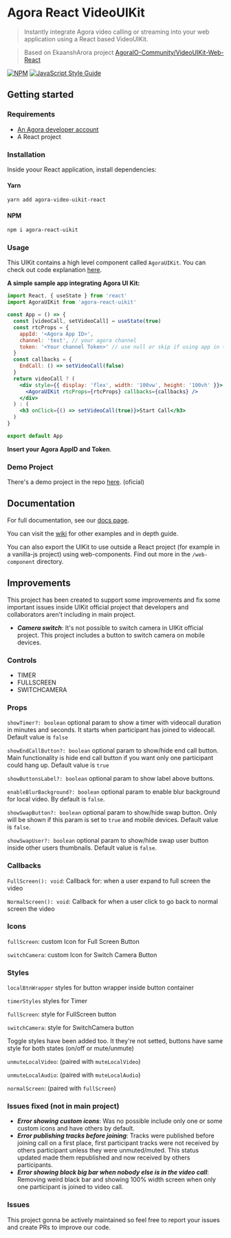 # Agora React VideoUIKit

> Instantly integrate Agora video calling or streaming into your web application using a React based VideoUIKit.

> Based on EkaanshArora project [AgoraIO-Community/VideoUIKit-Web-React](https://github.com/AgoraIO-Community/VideoUIKit-Web-React)

[![NPM](https://img.shields.io/npm/v/agora-video-uikit-react.svg)](https://www.npmjs.com/package/agora-video-uikit-react) [![JavaScript Style Guide](https://img.shields.io/badge/code_style-standard-brightgreen.svg)](https://standardjs.com)

## Getting started

### Requirements

- [An Agora developer account](https://sso.agora.io/en/signup?utm_source=github&utm_repo=Web-React-UIKit)
- A React project

### Installation

Inside yoour React application, install dependencies:

#### Yarn

```bash
yarn add agora-video-uikit-react
```

#### NPM

```bash
npm i agora-react-uikit
```

### Usage

This UIKit contains a high level component called `AgoraUIKit`. You can check out code explanation [here](https://github.com/AgoraIO-Community//VideoUIKit-Web-React/wiki/Guide).

**A simple sample app integrating Agora UI Kit:**

```jsx
import React, { useState } from 'react'
import AgoraUIKit from 'agora-react-uikit'

const App = () => {
  const [videoCall, setVideoCall] = useState(true)
  const rtcProps = {
    appId: '<Agora App ID>',
    channel: 'test', // your agora channel
    token: '<Your channel Token>' // use null or skip if using app in testing mode
  }
  const callbacks = {
    EndCall: () => setVideoCall(false)
  }
  return videoCall ? (
    <div style={{ display: 'flex', width: '100vw', height: '100vh' }}>
      <AgoraUIKit rtcProps={rtcProps} callbacks={callbacks} />
    </div>
  ) : (
    <h3 onClick={() => setVideoCall(true)}>Start Call</h3>
  )
}

export default App
```

**Insert your Agora AppID and Token**.

### Demo Project

There's a demo project in the repo [here](https://github.com/AgoraIO-Community/VideoUIKit-Web-React/tree/main/example). (oficial)

## Documentation

For full documentation, see our [docs page](https://agoraio-community.github.io/VideoUIKit-Web-React/).

You can visit the [wiki](https://github.com/AgoraIO-Community/VideoUIKit-Web-React/wiki) for other examples and in depth guide.

You can also export the UIKit to use outside a React project (for example in a vanilla-js project) using web-components. Find out more in the `/web-component` directory.

## Improvements

This project has been created to support some improvements and fix some important issues inside UIKit official project that developers and collaborators aren't including in main project.

- **_Camera switch_**: It's not possible to switch camera in UIKit official project. This project includes a button to switch camera on mobile devices.

### Controls

- TIMER
- FULLSCREEN
- SWITCHCAMERA

### Props

`showTimer?: boolean` optional param to show a timer with videocall duration in minutes and seconds. It starts when participant has joined to videocall. Default value is `false`

`showEndCallButton?: boolean` optional param to show/hide end call button. Main functionality is hide end call button if you want only one participant could hang up. Default value is `true`

`showButtonsLabel?: boolean` optional param to show label above buttons.

`enableBlurBackground?: boolean` optional param to enable blur background for local video. By default is `false`.

`showSwapButton?: boolean` optional param to show/hide swap button. Only will be shown if this param is set to `true` and mobile devices. Default value is `false`.

`showSwapUser?: boolean` optional param to show/hide swap user button inside other users thumbnails. Default value is `false`.

### Callbacks

`FullScreen(): void`: Callback for: when a user expand to full screen the video

`NormalScreen(): void`: Callback for when a user click to go back to normal screen the video

### Icons

`fullScreen`: custom Icon for Full Screen Button

`switchCamera`: custom Icon for Switch Camera Button

### Styles

`localBtnWrapper` styles for button wrapper inside button container

`timerStyles` styles for Timer

`fullScreen`: style for FullScreen button

`switchCamera`: style for SwitchCamera button

Toggle styles have been added too. It they're not setted, buttons have same style for both states (on/off or mute/unmute)

`unmuteLocalVideo`: (paired with `muteLocalVideo`)

`unmuteLocalAudio`: (paired with `muteLocalAudio`)

`normalScreen`: (paired with `fullScreen`)

### Issues fixed (not in main project)

- **_Error showing custom icons_**: Was no possible include only one or some custom icons and have others by default.
- **_Error publishing tracks before joining_**: Tracks were published before joining call on a first place, first participant tracks were not received by others participant unless they were unmuted/muted. This status updated made them republished and now received by others participants.
- **_Error showing black big bar when nobody else is in the video call_**: Removing weird black bar and showing 100% width screen when only one participant is joined to video call.

### Issues

This project gonna be actively maintained so feel free to report your issues and create PRs to improve our code.
